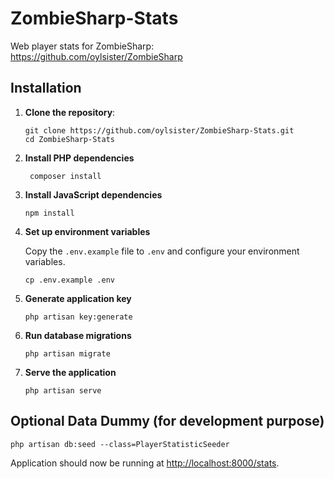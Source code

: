# ZombieSharp-Stats

Web player stats for ZombieSharp: <https://github.com/oylsister/ZombieSharp>

## Installation

1. **Clone the repository**:

   ```shell
   git clone https://github.com/oylsister/ZombieSharp-Stats.git
   cd ZombieSharp-Stats
   ```

2. **Install PHP dependencies**

   ```shell
    composer install
    ```

3. **Install JavaScript dependencies**

    ```shell
    npm install
    ```

4. **Set up environment variables**

    Copy the `.env.example` file to `.env` and configure your environment variables.
   
    ```shell
    cp .env.example .env
   ```

5. **Generate application key**

    ```shell
    php artisan key:generate
    ```

6. **Run database migrations**

    ```shell
    php artisan migrate
    ```

7. **Serve the application**

    ```shell
    php artisan serve
    ```
   
## Optional Data Dummy (for development purpose)

   ```shell
   php artisan db:seed --class=PlayerStatisticSeeder
   ```

Application should now be running at <http://localhost:8000/stats>.